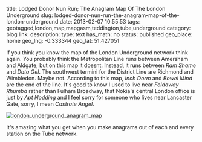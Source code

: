 title: Lodged Donor Nun Run; The Anagram Map Of The London Underground
slug: lodged-donor-nun-run-the-anagram-map-of-the-london-underground
date: 2013-02-07 10:55:53
tags: geotagged,london,map,mapgasm,teddington,tube,underground
category: blog
link: 
description: 
type: text
has_math: no
status: published
geo_place: home
geo_lng: -0.333344
geo_lat: 51.427051

If you think you know the map of the London Underground network think again. You probably think the Metropolitan Line runs between Amersham and Aldgate; but on this map it doesnt. Instead, it runs between *Ram Shame* and *Data Gel*. The southwest termini for the District Line are Richmond and Wimbledon. Maybe not. According to this map, *Inch Dorm* and *Bowel Mind* are the end of the line. It's good to know I used to live near *Foldaway Rhumba* rather than Fulham Broadway, that Nokia's central London office is just by *Apt Nodding* and I feel sorry for someone who lives near Lancaster Gate, sorry, I mean *Castrate Angel*.

[![london_underground_anagram_map](/wp-content/uploads/2013/02/london_underground_anagram_map-1024x686.png)](https://www.anagramtubemap.pwp.blueyonder.co.uk/ "https://www.anagramtubemap.pwp.blueyonder.co.uk/")

It's amazing what you get when you make anagrams out of each and every station on the Tube network.





